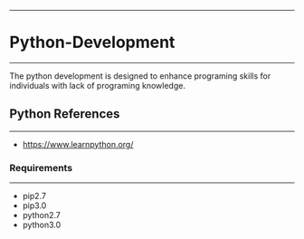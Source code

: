___

# Python-Development
___

The python development is designed to enhance programing skills for individuals with lack of programing knowledge.

##  Python References 
___

- https://www.learnpython.org/

### Requirements 
___

- pip2.7
- pip3.0
- python2.7
- python3.0





